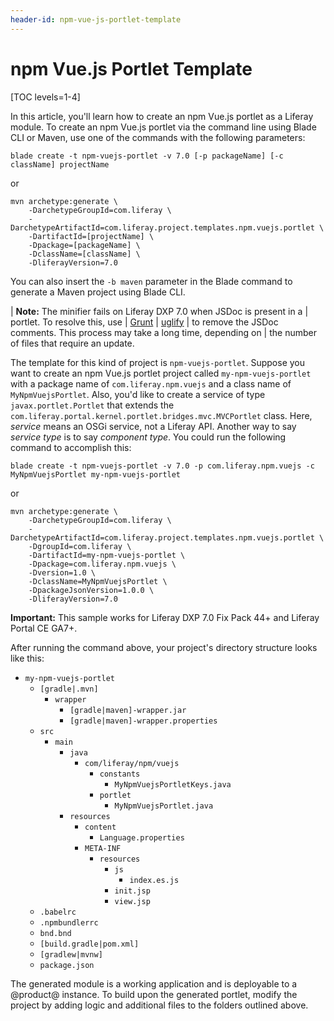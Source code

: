 ```yaml
---
header-id: npm-vue-js-portlet-template
---
```


# npm Vue.js Portlet Template

[TOC levels=1-4]

In this article, you'll learn how to create an npm Vue.js portlet as a
Liferay module. To create an npm Vue.js portlet via the command line using
Blade CLI or Maven, use one of the commands with the following parameters:

    blade create -t npm-vuejs-portlet -v 7.0 [-p packageName] [-c className] projectName

or

    mvn archetype:generate \
        -DarchetypeGroupId=com.liferay \
        -DarchetypeArtifactId=com.liferay.project.templates.npm.vuejs.portlet \
        -DartifactId=[projectName] \
        -Dpackage=[packageName] \
        -DclassName=[className] \
        -DliferayVersion=7.0

You can also insert the `-b maven` parameter in the Blade command to generate a
Maven project using Blade CLI.

| **Note:** The minifier fails on Liferay DXP 7.0 when JSDoc is present in a
| portlet. To resolve this, use
| [Grunt](https://gruntjs.com/getting-started)
| [uglify](https://www.npmjs.com/package/grunt-contrib-uglify)
| to remove the JSDoc comments. This process may take a long time, depending on
| the number of files that require an update.

The template for this kind of project is `npm-vuejs-portlet`. Suppose you want
to create an npm Vue.js portlet project called `my-npm-vuejs-portlet` with a
package name of `com.liferay.npm.vuejs` and a class name of
`MyNpmVuejsPortlet`. Also, you'd like to create a service of type
`javax.portlet.Portlet` that extends the
`com.liferay.portal.kernel.portlet.bridges.mvc.MVCPortlet` class. Here,
*service* means an OSGi service, not a Liferay API. Another way to say *service
type* is to say *component type*. You could run the following command to
accomplish this:

    blade create -t npm-vuejs-portlet -v 7.0 -p com.liferay.npm.vuejs -c MyNpmVuejsPortlet my-npm-vuejs-portlet

or

    mvn archetype:generate \
        -DarchetypeGroupId=com.liferay \
        -DarchetypeArtifactId=com.liferay.project.templates.npm.vuejs.portlet \
        -DgroupId=com.liferay \
        -DartifactId=my-npm-vuejs-portlet \
        -Dpackage=com.liferay.npm.vuejs \
        -Dversion=1.0 \
        -DclassName=MyNpmVuejsPortlet \
        -DpackageJsonVersion=1.0.0 \
        -DliferayVersion=7.0

**Important:** This sample works for Liferay DXP 7.0 Fix Pack 44+ and Liferay Portal
CE GA7+.

After running the command above, your project's directory structure looks like
this:

- `my-npm-vuejs-portlet`
    - `[gradle|.mvn]`
        - `wrapper`
            - `[gradle|maven]-wrapper.jar`
            - `[gradle|maven]-wrapper.properties`
    - `src`
        - `main`
            - `java`
                - `com/liferay/npm/vuejs`
                    - `constants`
                        - `MyNpmVuejsPortletKeys.java`
                    - `portlet`
                        - `MyNpmVuejsPortlet.java`
            - `resources`
                - `content`
                    - `Language.properties`
                - `META-INF`
                    - `resources`
                        - `js`
                            - `index.es.js`
                        - `init.jsp`
                        - `view.jsp`
    - `.babelrc`
    - `.npmbundlerrc`
    - `bnd.bnd`
    - `[build.gradle|pom.xml]`
    - `[gradlew|mvnw]`
    - `package.json`

The generated module is a working application and is deployable to a @product@
instance. To build upon the generated portlet, modify the project by adding
logic and additional files to the folders outlined above.
